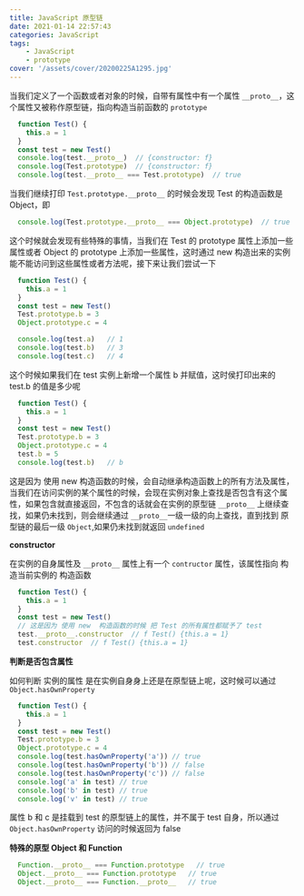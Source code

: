 ```yaml
---
title: JavaScript 原型链
date: 2021-01-14 22:57:43
categories: JavaScript
tags:
    - JavaScript
    - prototype
cover: '/assets/cover/20200225A1295.jpg'
---
```



当我们定义了一个函数或者对象的时候，自带有属性中有一个属性 `__proto__`，这个属性又被称作原型链，指向构造当前函数的 `prototype`

~~~js
  function Test() {
    this.a = 1
  }
  const test = new Test()
  console.log(test.__proto__)  // {constructor: f}
  console.log(Test.prototype)  // {constructor: f}
  console.log(test.__proto__ === Test.prototype)  // true
~~~

当我们继续打印 `Test.prototype.__proto__` 的时候会发现 Test 的构造函数是 Object，即

~~~js
  console.log(Test.prototype.__proto__ === Object.prototype)  // true
~~~

这个时候就会发现有些特殊的事情，当我们在 Test 的 prototype 属性上添加一些属性或者 Object 的 prototype 上添加一些属性，这时通过 new 构造出来的实例能不能访问到这些属性或者方法呢，接下来让我们尝试一下

~~~js
  function Test() {
    this.a = 1
  }
  const test = new Test()
  Test.prototype.b = 3
  Object.prototype.c = 4

  console.log(test.a)   // 1
  console.log(test.b)   // 3
  console.log(test.c)   // 4
~~~~

这个时候如果我们在 test 实例上新增一个属性 b 并赋值，这时侯打印出来的 test.b 的值是多少呢
~~~js
  function Test() {
    this.a = 1
  }
  const test = new Test()
  Test.prototype.b = 3
  Object.prototype.c = 4
  test.b = 5
  console.log(test.b)   // b
~~~

这是因为 使用 new 构造函数的时候，会自动继承构造函数上的所有方法及属性，当我们在访问实例的某个属性的时候，会现在实例对象上查找是否包含有这个属性，如果包含就直接返回，不包含的话就会在实例的原型链 `__proto__` 上继续查找，如果仍未找到，则会继续通过 `__proto__`一级一级的向上查找，直到找到 原型链的最后一级 `Object`,如果仍未找到就返回 `undefined`

**constructor**

在实例的自身属性及 `__proto__` 属性上有一个 `contructor` 属性，该属性指向 构造当前实例的 构造函数

~~~js
  function Test() {
    this.a = 1
  }
  const test = new Test()
  // 这是因为 使用 new  构造函数的时候 把 Test 的所有属性都赋予了 test
  test.__proto__.constructor  // f Test() {this.a = 1}
  test.constructor  // f Test() {this.a = 1}
~~~

**判断是否包含属性**

如何判断 实例的属性 是在实例自身身上还是在原型链上呢，这时候可以通过 `Object.hasOwnProperty`

~~~js
  function Test() {
    this.a = 1
  }
  const test = new Test()
  Test.prototype.b = 3
  Object.prototype.c = 4
  console.log(test.hasOwnProperty('a')) // true
  console.log(test.hasOwnProperty('b')) // false
  console.log(test.hasOwnProperty('c')) // false
  console.log('a' in test) // true
  console.log('b' in test) // true
  console.log('v' in test) // true
~~~

属性 b 和 c 是挂载到 test 的原型链上的属性，并不属于 test 自身，所以通过 `Object.hasOwnProperty` 访问的时候返回为 false

**特殊的原型 Object 和 Function**

~~~js
  Function.__proto__ === Function.prototype   // true
  Object.__proto__ === Function.prototype   // true
  Object.__proto__ === Function.__proto__   // true
~~~